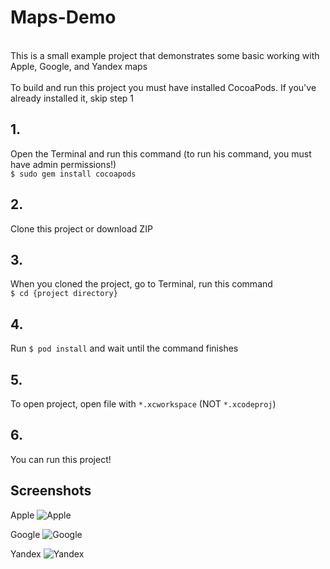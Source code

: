 # Maps-Demo
\
This is a small example project that demonstrates some basic working with Apple, Google, and Yandex maps\
\
To build and run this project you must have installed CocoaPods. If you've already installed it, skip step 1
## 1.
Open the Terminal and run this command (to run his command, you must have admin permissions!)\
`$ sudo gem install cocoapods`
## 2.
Clone this project or download ZIP
## 3.
When you cloned the project, go to Terminal, run this command\
`$ cd {project directory}`
## 4.
Run `$ pod install` and wait until the command finishes
## 5.
To open project, open file with `*.xcworkspace` (NOT `*.xcodeproj`)
## 6.
You can run this project!

## Screenshots

Apple
![Apple](https://github.com/mrpaw69/MapsDemo/raw/main/Simulator%20Screen%20Shot%20-%20iPhone%2012%20Pro%20Max%20-%202021-03-31%20at%2023.08.58.png)

Google
![Google](https://github.com/mrpaw69/MapsDemo/raw/main/Simulator%20Screen%20Shot%20-%20iPhone%2012%20Pro%20Max%20-%202021-03-31%20at%2023.10.35.png)

Yandex
![Yandex](https://github.com/mrpaw69/MapsDemo/raw/main/Simulator%20Screen%20Shot%20-%20iPhone%2012%20Pro%20Max%20-%202021-03-31%20at%2023.11.16.png)
